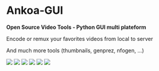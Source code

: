 Ankoa-GUI
=========

**Open Source Video Tools - Python GUI multi plateform**

Encode or remux your favorites videos from local to server

And much more tools (thumbnails, genprez, nfogen, ...)

![](http://i.imgur.com/Erx7hF6.png)
![](http://i.imgur.com/HOGRYth.png)
![](http://i.imgur.com/QMHz9kW.png)
![](http://i.imgur.com/hriHMKs.png)
![](http://i.imgur.com/QgDCNHf.png)
![](http://i.imgur.com/pzHTBqQ.png)
